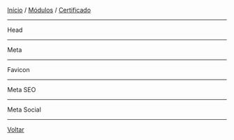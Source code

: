 [Início](https://github.com/Thalyalm/rocketseat-trilha-fundamentar) /
[Módulos](https://github.com/Thalyalm/rocketseat-trilha-fundamentar/tree/main/modulos) /
[Certificado](https://github.com/Thalyalm/rocketseat-trilha-fundamentar/tree/main/certificado)

---

Head

---

Meta

---

Favicon

---

Meta SEO

---

Meta Social

---

[Voltar](https://github.com/Thalyalm/rocketseat-trilha-fundamentar/tree/main/modulos/o-guia-estelar-de-html)